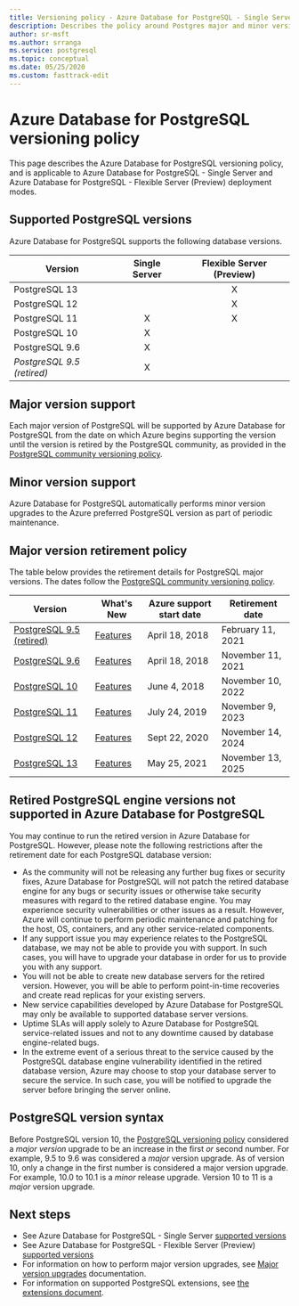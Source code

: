 ```yaml
---
title: Versioning policy - Azure Database for PostgreSQL - Single Server and Flexible Server (Preview)
description: Describes the policy around Postgres major and minor versions in Azure Database for PostgreSQL - Single Server.
author: sr-msft
ms.author: srranga
ms.service: postgresql
ms.topic: conceptual
ms.date: 05/25/2020
ms.custom: fasttrack-edit
---
```

# Azure Database for PostgreSQL versioning policy

This page describes the Azure Database for PostgreSQL versioning policy, and is applicable to Azure Database for PostgreSQL - Single Server and Azure Database for PostgreSQL - Flexible Server (Preview) deployment modes.

## Supported  PostgreSQL versions

Azure Database for PostgreSQL supports the following database versions.

| Version | Single Server | Flexible Server (Preview) |
| ----- | :------: | :----: |
| PostgreSQL 13 |  | X  |
| PostgreSQL 12 |  | X  | 
| PostgreSQL 11 | X | X |
| PostgreSQL 10 | X |  |
| PostgreSQL 9.6 | X |  |
| *PostgreSQL 9.5 (retired)* | X |  |

## Major version support
Each major version of PostgreSQL will be supported by Azure Database for PostgreSQL from the date on which Azure begins supporting the version until the version is retired by the PostgreSQL community, as provided in the [PostgreSQL community versioning policy](https://www.postgresql.org/support/versioning/).

## Minor version support
Azure Database for PostgreSQL automatically performs minor version upgrades to the Azure preferred PostgreSQL version as part of periodic maintenance. 

## Major version retirement policy
The table below provides the retirement details for PostgreSQL major versions. The dates follow the [PostgreSQL community versioning policy](https://www.postgresql.org/support/versioning/).

| Version | What's New | Azure support start date | Retirement date|
| ----- | ----- | ------ | ----- |
| [PostgreSQL 9.5 (retired)](https://www.postgresql.org/about/news/postgresql-132-126-1111-1016-9621-and-9525-released-2165/)| [Features](https://www.postgresql.org/docs/9.5/release-9-5.html)  | April 18, 2018	| February 11, 2021
| [PostgreSQL 9.6](https://www.postgresql.org/about/news/postgresql-96-released-1703/) | [Features](https://wiki.postgresql.org/wiki/NewIn96) | April 18, 2018	| November 11, 2021
| [PostgreSQL 10](https://www.postgresql.org/about/news/postgresql-10-released-1786/) | [Features](https://wiki.postgresql.org/wiki/New_in_postgres_10) | June 4, 2018	| November 10, 2022
| [PostgreSQL 11](https://www.postgresql.org/about/news/postgresql-11-released-1894/) | [Features](https://www.postgresql.org/docs/11/release-11.html) | July 24, 2019	| November 9, 2023
| [PostgreSQL 12](https://www.postgresql.org/about/news/postgresql-12-released-1976/) | [Features](https://www.postgresql.org/docs/12/release-12.html) | Sept 22, 2020 	| November 14, 2024
| [PostgreSQL 13](https://www.postgresql.org/about/news/postgresql-13-released-2077/) | [Features](https://www.postgresql.org/docs/13/release-13.html) | May 25, 2021 	| November 13, 2025

## Retired PostgreSQL engine versions not supported in Azure Database for PostgreSQL

You may continue to run the retired version in Azure Database for PostgreSQL. However, please note the following restrictions after the retirement date for each PostgreSQL database version:
- As the community will not be releasing any further bug fixes or security fixes, Azure Database for PostgreSQL will not patch the retired database engine for any bugs or security issues or otherwise take security measures with regard to the retired database engine. You may experience security vulnerabilities or other issues as a result. However, Azure will continue to perform periodic maintenance and patching for the host, OS, containers, and any other service-related components.
- If any support issue you may experience relates to the PostgreSQL database, we may not be able to provide you with support. In such cases, you will have to upgrade your database in order for us to provide you with any support.
- You will not be able to create new database servers for the retired version. However, you will be able to perform point-in-time recoveries and create read replicas for your existing servers.
- New service capabilities developed by Azure Database for PostgreSQL may only be available to supported database server versions.
- Uptime SLAs will apply solely to Azure Database for PostgreSQL service-related issues and not to any downtime caused by database engine-related bugs.  
- In the extreme event of a serious threat to the service caused by the PostgreSQL database engine vulnerability identified in the retired database version, Azure may choose to stop your database server to secure the service. In such case, you will be notified to upgrade the server before bringing the server online.

## PostgreSQL version syntax
Before PostgreSQL version 10, the [PostgreSQL versioning policy](https://www.postgresql.org/support/versioning/) considered a _major version_ upgrade to be an increase in the first _or_ second number. For example, 9.5 to 9.6 was considered a _major_ version upgrade. As of version 10, only a change in the first number is considered a major version upgrade. For example, 10.0 to 10.1 is a _minor_ release upgrade. Version 10 to 11 is a _major_ version upgrade.

## Next steps
- See Azure Database for PostgreSQL - Single Server [supported versions](./concepts-supported-versions.md)
- See Azure Database for PostgreSQL - Flexible Server (Preview) [supported versions](flexible-server/concepts-supported-versions.md)
- For information on how to perform major version upgrades, see [Major version upgrades](how-to-upgrade-using-dump-and-restore.md) documentation.
- For information on supported PostgreSQL extensions, see [the extensions document](concepts-extensions.md).
